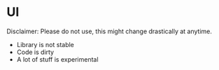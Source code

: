 # UI

Disclaimer: Please do not use, this might change drastically at anytime.

- Library is not stable
- Code is dirty
- A lot of stuff is experimental